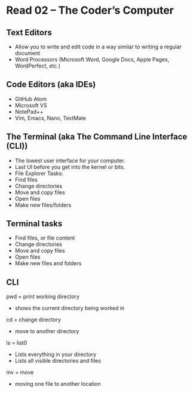 # Read 02 – The Coder’s Computer

## Text Editors

- Allow you to write and edit code in a way similar to writing a regular document
- Word Processors (Microsoft Word, Google Docs, Apple Pages, WordPerfect, etc.)

## Code Editors (aka IDEs)

- GitHub Atom
- Microsoft VS
- NotePad++
- Vim, Emacs, Nano, TextMate

## The Terminal (aka The Command Line Interface (CLI))

- The lowest user interface for your computer.
- Last UI before you get into the kernel or bits.
- File Explorer Tasks:
- Find files
- Change directories
- Move and copy files
- Open files
- Make new files/folders

## Terminal tasks

- Find files, or file content
- Change directories
- Move and copy files
- Open files
- Make new files and folders

## CLI

pwd = print working directory

- shows the current directory being worked in

cd = change directory

- move to another directory

ls = list0

- Lists everything in your directory
- Lists all visible directories and files

mv = move

- moving one file to another location
